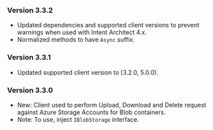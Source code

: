 ### Version 3.3.2

- Updated dependencies and supported client versions to prevent warnings when used with Intent Architect 4.x.
- Normalized methods to have `Async` suffix.

### Version 3.3.1

- Updated supported client version to [3.2.0, 5.0.0).

### Version 3.3.0

- New: Client used to perform Upload, Download and Delete request against Azure Storage Accounts for Blob containers.
- Note: To use, inject `IBlobStorage` interface.